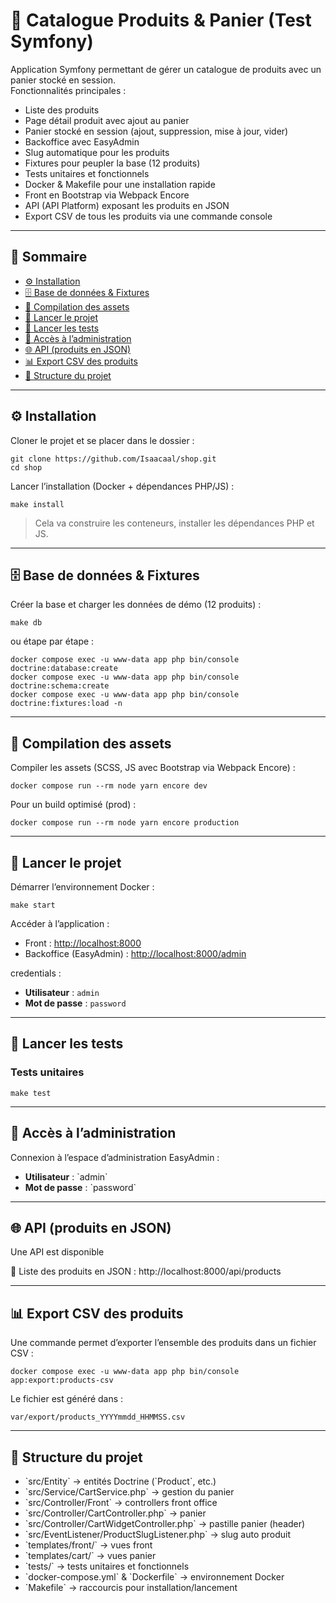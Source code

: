 # 🛒 Catalogue Produits & Panier (Test Symfony)

Application Symfony permettant de gérer un catalogue de produits avec un panier stocké en session.  
Fonctionnalités principales :
- Liste des produits
- Page détail produit avec ajout au panier
- Panier stocké en session (ajout, suppression, mise à jour, vider)
- Backoffice avec EasyAdmin
- Slug automatique pour les produits
- Fixtures pour peupler la base (12 produits)
- Tests unitaires et fonctionnels
- Docker & Makefile pour une installation rapide
- Front en Bootstrap via Webpack Encore
- API (API Platform) exposant les produits en JSON
- Export CSV de tous les produits via une commande console

---

## 📑 Sommaire
- [⚙️ Installation](#️-installation)
- [🗄️ Base de données & Fixtures](#️-base-de-données--fixtures)
- [🎨 Compilation des assets](#-compilation-des-assets)
- [🚀 Lancer le projet](#-lancer-le-projet)
- [🧪 Lancer les tests](#-lancer-les-tests)
- [🔑 Accès à l’administration](#-accès-à-ladministration)
- [🌐 API (produits en JSON)](#-api-produits-en-json)
- [📊 Export CSV des produits](#-export-csv-des-produits)
- [📂 Structure du projet](#-structure-du-projet)

---

## ⚙️ Installation

Cloner le projet et se placer dans le dossier :

```
git clone https://github.com/Isaacaal/shop.git
cd shop
```

Lancer l’installation (Docker + dépendances PHP/JS) :

```
make install
```

> Cela va construire les conteneurs, installer les dépendances PHP et JS.

---

## 🗄️ Base de données & Fixtures

Créer la base et charger les données de démo (12 produits) :

```
make db
```

ou étape par étape :

```
docker compose exec -u www-data app php bin/console doctrine:database:create
docker compose exec -u www-data app php bin/console doctrine:schema:create
docker compose exec -u www-data app php bin/console doctrine:fixtures:load -n
```

---

## 🎨 Compilation des assets

Compiler les assets (SCSS, JS avec Bootstrap via Webpack Encore) :

```
docker compose run --rm node yarn encore dev
```

Pour un build optimisé (prod) :

```
docker compose run --rm node yarn encore production
```

---

## 🚀 Lancer le projet

Démarrer l’environnement Docker :

```
make start
```

Accéder à l’application :

- Front : [http://localhost:8000](http://localhost:8000)  
- Backoffice (EasyAdmin) : [http://localhost:8000/admin](http://localhost:8000/admin)

credentials :
- **Utilisateur** : `admin`
- **Mot de passe** : `password`

---

## 🧪 Lancer les tests

### Tests unitaires
```
make test
```

---

## 🔑 Accès à l’administration

Connexion à l’espace d’administration EasyAdmin :

- **Utilisateur** : \`admin\`  
- **Mot de passe** : \`password\`  

---

## 🌐 API (produits en JSON)

Une API est disponible

📍 Liste des produits en JSON :
http://localhost:8000/api/products

---

## 📊 Export CSV des produits

Une commande permet d’exporter l’ensemble des produits dans un fichier CSV :

```
docker compose exec -u www-data app php bin/console app:export:products-csv
```

Le fichier est généré dans :

```
var/export/products_YYYYmmdd_HHMMSS.csv
```

---

## 📂 Structure du projet

- \`src/Entity\` → entités Doctrine (\`Product\`, etc.)
- \`src/Service/CartService.php\` → gestion du panier
- \`src/Controller/Front\` → controllers front office
- \`src/Controller/CartController.php\` → panier
- \`src/Controller/CartWidgetController.php\` → pastille panier (header)
- \`src/EventListener/ProductSlugListener.php\` → slug auto produit
- \`templates/front/\` → vues front
- \`templates/cart/\` → vues panier
- \`tests/\` → tests unitaires et fonctionnels
- \`docker-compose.yml\` & \`Dockerfile\` → environnement Docker
- \`Makefile\` → raccourcis pour installation/lancement


